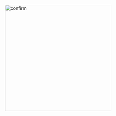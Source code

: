 <img width="343" alt="confirm" src="https://user-images.githubusercontent.com/73228549/184640834-fdd97ef4-9752-435e-8270-71edb9c5cec3.png">

